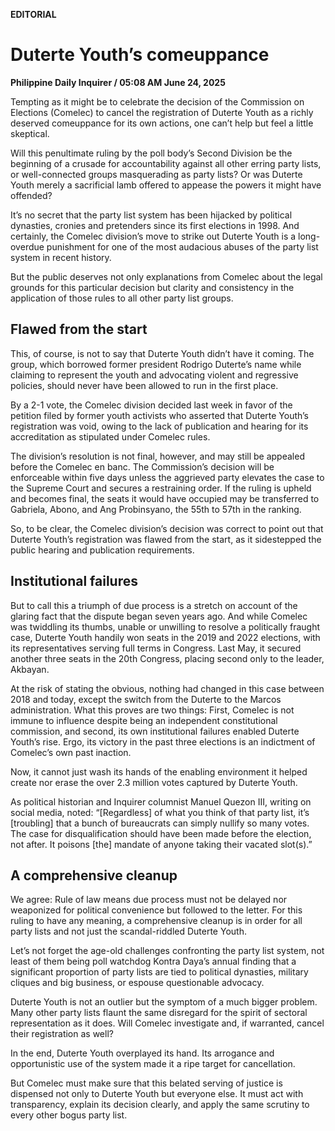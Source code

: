 **EDITORIAL**

# Duterte Youth’s comeuppance

****Philippine Daily Inquirer / 05:08 AM June 24, 2025****

Tempting as it might be to celebrate the decision of the Commission on Elections (Comelec) to cancel the registration of Duterte Youth as a richly deserved comeuppance for its own actions, one can’t help but feel a little skeptical.

Will this penultimate ruling by the poll body’s Second Division be the beginning of a crusade for accountability against all other erring party lists, or well-connected groups masquerading as party lists? Or was Duterte Youth merely a sacrificial lamb offered to appease the powers it might have offended?

It’s no secret that the party list system has been hijacked by political dynasties, cronies and pretenders since its first elections in 1998. And certainly, the Comelec division’s move to strike out Duterte Youth is a long-overdue punishment for one of the most audacious abuses of the party list system in recent history.

But the public deserves not only explanations from Comelec about the legal grounds for this particular decision but clarity and consistency in the application of those rules to all other party list groups.

## Flawed from the start

This, of course, is not to say that Duterte Youth didn’t have it coming. The group, which borrowed former president Rodrigo Duterte’s name while claiming to represent the youth and advocating violent and regressive policies, should never have been allowed to run in the first place.

By a 2-1 vote, the Comelec division decided last week in favor of the petition filed by former youth activists who asserted that Duterte Youth’s registration was void, owing to the lack of publication and hearing for its accreditation as stipulated under Comelec rules.

The division’s resolution is not final, however, and may still be appealed before the Comelec en banc. The Commission’s decision will be enforceable within five days unless the aggrieved party elevates the case to the Supreme Court and secures a restraining order. If the ruling is upheld and becomes final, the seats it would have occupied may be transferred to Gabriela, Abono, and Ang Probinsyano, the 55th to 57th in the ranking.

So, to be clear, the Comelec division’s decision was correct to point out that Duterte Youth’s registration was flawed from the start, as it sidestepped the public hearing and publication requirements.

## Institutional failures

But to call this a triumph of due process is a stretch on account of the glaring fact that the dispute began seven years ago. And while Comelec was twiddling its thumbs, unable or unwilling to resolve a politically fraught case, Duterte Youth handily won seats in the 2019 and 2022 elections, with its representatives serving full terms in Congress. Last May, it secured another three seats in the 20th Congress, placing second only to the leader, Akbayan.

At the risk of stating the obvious, nothing had changed in this case between 2018 and today, except the switch from the Duterte to the Marcos administration. What this proves are two things: First, Comelec is not immune to influence despite being an independent constitutional commission, and second, its own institutional failures enabled Duterte Youth’s rise. Ergo, its victory in the past three elections is an indictment of Comelec’s own past inaction.

Now, it cannot just wash its hands of the enabling environment it helped create nor erase the over 2.3 million votes captured by Duterte Youth.

As political historian and Inquirer columnist Manuel Quezon III, writing on social media, noted: “[Regardless] of what you think of that party list, it’s [troubling] that a bunch of bureaucrats can simply nullify so many votes. The case for disqualification should have been made before the election, not after. It poisons [the] mandate of anyone taking their vacated slot(s).”

## A comprehensive cleanup

We agree: Rule of law means due process must not be delayed nor weaponized for political convenience but followed to the letter. For this ruling to have any meaning, a comprehensive cleanup is in order for all party lists and not just the scandal-riddled Duterte Youth.

Let’s not forget the age-old challenges confronting the party list system, not least of them being poll watchdog Kontra Daya’s annual finding that a significant proportion of party lists are tied to political dynasties, military cliques and big business, or espouse questionable advocacy.

Duterte Youth is not an outlier but the symptom of a much bigger problem. Many other party lists flaunt the same disregard for the spirit of sectoral representation as it does. Will Comelec investigate and, if warranted, cancel their registration as well?

In the end, Duterte Youth overplayed its hand. Its arrogance and opportunistic use of the system made it a ripe target for cancellation.

But Comelec must make sure that this belated serving of justice is dispensed not only to Duterte Youth but everyone else. It must act with transparency, explain its decision clearly, and apply the same scrutiny to every other bogus party list.